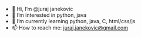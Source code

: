 - 👋 Hi, I’m @juraj janekovic
- 👀 I’m interested in python, java
- 🌱 I’m currently learning python, java, C, html/css/js
- 📫 How to reach me: juraj.janekovic@gmail.com

<!---
jurajjan/jurajjan is a ✨ special ✨ repository because its `README.md` (this file) appears on your GitHub profile.
You can click the Preview link to take a look at your changes.
--->

